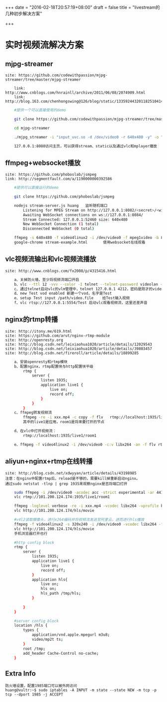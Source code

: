 +++
date = "2016-02-18T20:57:19+08:00"
draft = false
title = "livestream的几种初步解决方案"

+++


实时视频流解决方案
===================

mjpg-streamer
-----------------

    site: https://github.com/codewithpassion/mjpg-streamer/tree/master/mjpg-streamer

	    link: http://www.cnblogs.com/hnrainll/archive/2011/06/08/2074909.html
	    link: http://blog.163.com/chenhongswing@126/blog/static/1335924432011825104144612/
```bash
    #提供一个可以直接使用的demo

    git clone https://github.com/codewithpassion/mjpg-streamer/tree/master/mjpg-streamer

    cd mjpg-streamer

    ./mjpg_streamer -i "input_uvc.so -d /dev/video0 -r 640x480 -y" -o "output_http.so -w ./www"

    127.0.0.1:8080访问主页，可以获得stream、static以及通过vlc和mplayer播放
```

ffmpeg+websocket播放
-------------------------

    site: https://github.com/phoboslab/jsmpeg
    link: http://segmentfault.com/a/1190000000392586

```bash
    #提供可以直接运行的demo

    git clone https://github.com/phoboslab/jsmpeg

    nodejs stream-server.js huang	监听随机端口
        Listening for MPEG Stream on http://127.0.0.1:8082/<secret>/<width>/<height>
        Awaiting WebSocket connections on ws://127.0.0.1:8084/
        Stream Connected: 127.0.0.1:52460 size: 640x480
        New WebSocket Connection (1 total)
        Disconnected WebSocket (0 total)

    ffmpeg -s 640x480 -f video4linux2 -i /dev/video0 -f mpeg1video -b 800k -r 30 http://localhost:8082/huang/640/480/		ffmpeg采集编码并发送视频流
    google-chrome stream-example.html		使用websocket在线观看
```

vlc视频流输出和vlc视频流播放
---------------------------------

    site: http://www.cnblogs.com/fx2008/p/4315416.html
```bash
    a、关掉防火墙，至少将视频流端口开启
    b、vlc --ttl 12 -vvv --color -I telnet --telnet-password videolan --rtsp-host 0.0.0.0 --rtsp-port 5554
    c、通过telnet启动vlc的vlm管理中，telnet 127.0.0.1 4212，密码是刚才的videolan
    d、new Test vod enabled 新建一个vod，名字是Test
    e、setup Test input /path/video.file    给Test输入视频
    f、vlc rtsp://127.0.0.1:5554/Test 启动vlc观看视频流，这里还差声音
```

nginx的rtmp转播
-------------------

    site: http://itony.me/619.html
    site: https://github.com/arut/nginx-rtmp-module
    site: http://openresty.org
    site: http://blog.csdn.net/leixiaohua1020/article/details/12029543
    site: http://blog.csdn.net/leixiaohua1020/article/details/39803457
    site: http://blog.csdn.net/fireroll/article/details/18899285

```bash
    a、安装openresty和rtmp模块
    b、配置nginx，rtmp配置块与http配置块平级
        rtmp {
            server {
                listen 1935;
                application live1 {
                    live on;
                    record off;
                }
            }
        }
    c、ffmpeg转发视频流  
        ffmpeg -re -i xxx.mp4 -c copy -f flv   rtmp://localhost:1935/live1/room1
        其中的live1是应用，room1是将来要打开的节点

    d、在vlc中打开视频流： 
        rtmp://localhost:1935/live1/room1

    e、ffmpeg -f video4linux2 -i /dev/video0 -c:v libx264 -an -f flv rtmp://localhost:1935/live1/room1 试试摄像头
```

aliyun+nginx+rtmp在线转播
-------------------------------

    site: http://blog.csdn.net/xdwyyan/article/details/43198985
    注意：在nginx中配置rtmp后，reload是不够的，需要kill掉重新启动nginx。
    通过sudo netstat -tlnp | grep 1935来观察nginx是否将端口打开

```bash
    sudo ffmpeg -i /dev/video0 -acodec acc -strict experimental -ar 44100 -ac 2 -b:a 96k -r 25 -b:v 500k -s 640*480 -f flv rtmp://101.200.124.174:1935/live1/room1
    vlc rtmp://101.200.124.174:1935/live1/room1

    ffmpeg -loglevel verbose -re -i xxx.mp4 -vcodec libx264 -vprofile baseline -acodec libmp3lame -ar 44100 -ac 1 -f flv rtmp://101.200.124.174:1935/hls/movie
    vlc http://101.200.124.174/hls/movie

    #v4l2读取摄像头，进行x264编码并将视频流发送至阿里云，进而进行hls播放
    ffmpeg -f video4linux2 -s 320x240 -i /dev/video0 -vcodec libx264 -f flv  rtmp://101.200.124.174:1935/hls/movie
    vlc http://101.200.124.174/hls/movie
    手机浏览器打开也行

    #http config block
    rtmp {
        server {
            listen 1935;
            application live1 {
                live on;
                record off;
            }
            application hls{
                live on;
                hls on;
                hls_path /tmp/hls;
            }
    
        }
    }

    #server config block
    location /hls {
        types {
            application/vnd.apple.mpegurl m3u8;
            video/mp2t ts;
        }
        root /tmp;
        add_header Cache-Control no-cache;
    }
```

Extra Info
------------------

    防火墙设置，配置1985端口可以被外网访问
    huang@vultr:~$ sudo iptables -A INPUT -m state --state NEW -m tcp -p tcp --dport 1985 -j ACCEPT




